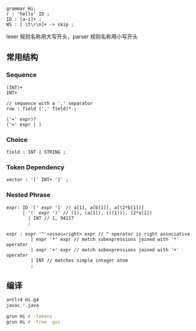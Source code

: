 ```g4
grammar Hi;
r : 'hello' ID ;
ID : [a-z]+ ;
WS : [ \t\r\n]+ -> skip ;
```

lexer 规则名称用大写开头，parser 规则名称用小写开头

## 常用结构

### Sequence
```g4
(INT)+
INT+

// sequence with a ',' separator
row : field (',' field)* ;

('=' expr)?
('=' expr | )
```

### Choice
```g4
field : INT | STRING ;
```

### Token Dependency
```g4
vector : '[' INT+ ']' ;
```

### Nested Phrase
```g4
expr: ID '[' expr ']' // a[1], a[b[1]], a[(2*b[1])]
	  | '(' expr ')' // (1), (a[1]), (((1))), (2*a[1])
		| INT // 1, 94117
		;

expr : expr '^'<assoc=right> expr // ^ operator is right associative
		 | expr '*' expr // match subexpressions joined with '*' operator
		 | expr '+' expr // match subexpressions joined with '+' operator
		 | INT // matches simple integer atom
		 ;
```

## 编译
```bash
antlr4 Hi.g4
javac *.java

grun Hi r -tokens
grun Hi r -tree -gui
```
